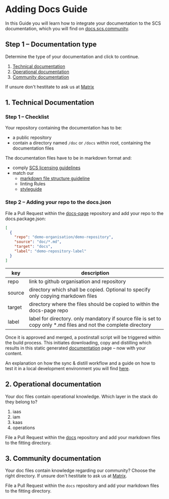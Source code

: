 # Adding Docs Guide

In this Guide you will learn how to integrate your documentation to the SCS documentation, which you will find on [docs.scs.community](https://docs.scs.community).

## Step 1 – Documentation type

Determine the type of your documentation and click to continue.

1. [Technical documentation](#1-technical-documentation)
2. [Operational documentation](#2-operational-documentation)
3. [Community documentation](#3-community-documentation)

If unsure don't hestitate to ask us at [Matrix](https://github.com/SovereignCloudStack/docs/blob/main/community/communication/matrix.md)

## 1. Technical Documentation

### Step 1 – Checklist

Your repository containing the documentation has to be:

- a public repository
- contain a directory named `/doc` or `/docs` within root, containing the documentation files

The documentation files have to be in markdown format and:

- comply [SCS licensing guidelines](https://github.com/SovereignCloudStack/docs/blob/main/community/github/dco-and-licenses.md)
- match our
  - [markdown file structure guideline](https://github.com/SovereignCloudStack/docs/blob/main/community/contribute/doc-files-structure-guide-md)
  - linting Rules
  - [styleguide](https://github.com/SovereignCloudStack/docs/blob/main/community/contribute/styleguide.md)

### Step 2 – Adding your repo to the docs.json

File a Pull Request within the [docs-page](https://github.com/SovereignCloudStack/docs-page) repository and add your repo to the docs.package.json:

```json
[
  {
    "repo": "demo-organisation/demo-repository",
    "source": "doc/*.md",
    "target": "docs",
    "label": "demo-repository-label"
  }
]
```

| key    | description                                                                                                       |
| ------ | ----------------------------------------------------------------------------------------------------------------- |
| repo   | link to github organisation and repository                                                                        |
| source | directory which shall be copied. Optional to specify only copying markdown files                                  |
| target | directory where the files should be copied to within the docs-page repo                                           |
| label  | label for directory. only mandatory if source file is set to copy only \*.md files and not the complete directory |

Once it is approved and merged, a postinstall script will be triggered within the build process. This initiates downloading, copy and distilling which results in this static generated [documentation](https://docs.scs.community) page – now with your content.

An explanation on how the sync & distill workflow and a guide on how to test it in a local development environment you will find [here](https://github.com/SovereignCloudStack/docs/blob/main/community/contribute/docs-workflow-explanation.md).

## 2. Operational documentation

Your doc files contain operational knowledge. Which layer in the stack do they belong to?

1. iaas
2. iam
3. kaas
4. operations

File a Pull Request within the [docs](https://github.com/SovereignCloudStack/docs) repository and add your markdown files to the fitting directory.

## 3. Community documentation

Your doc files contain knowledge regarding our community? Choose the right directory. If unsure don't hestitate to ask us at [Matrix](https://github.com/SovereignCloudStack/docs/blob/main/community/communication/matrix.md).

File a Pull Request within the `docs` repository and add your markdown files to the fitting directory.
